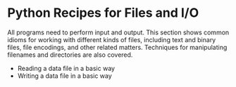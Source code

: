 # Python Recipes for Files and I/O

All programs need to perform input and output. This section shows common 
idioms for working with different kinds of files, including text and 
binary files, file encodings, and other related matters. Techniques for 
manipulating filenames and directories are also covered.

* Reading a data file in a basic way
* Writing a data file in a basic way
